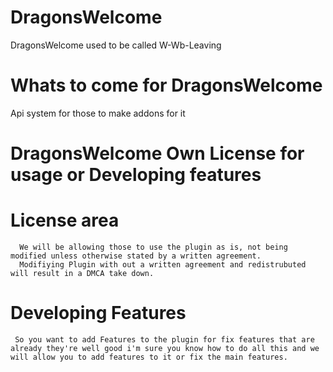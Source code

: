 # DragonsWelcome
DragonsWelcome used to be called W-Wb-Leaving 

# Whats to come for DragonsWelcome
Api system for those to make addons for it

# DragonsWelcome Own License for usage or Developing features
  # License area
      We will be allowing those to use the plugin as is, not being modified unless otherwise stated by a written agreement.
      Modifiying Plugin with out a written agreement and redistrubuted will result in a DMCA take down.
  # Developing Features
     So you want to add Features to the plugin for fix features that are already they're well good i'm sure you know how to do all this and we will allow you to add features to it or fix the main features. 
